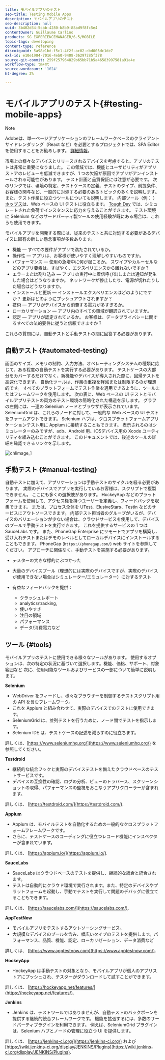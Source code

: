 ```yaml
---
title: モバイルアプリのテスト
seo-title: Testing Mobile Apps
description: モバイルアプリのテスト
seo-description: null
uuid: 3b402d34-5cab-4280-b8b9-88ad9f8fc5e4
contentOwner: Guillaume Carlino
products: SG_EXPERIENCEMANAGER/6.5/MOBILE
topic-tags: developing
content-type: reference
discoiquuid: 5a98e1bd-f5c1-4f2f-ac02-dbd005dc1de7
exl-id: e10e1904-7016-4eb0-9408-36297285f378
source-git-commit: 259f257964829b65bb71b5a46583997581a91a4e
workflow-type: tm+mt
source-wordcount: '1024'
ht-degree: 2%

---
```


# モバイルアプリのテスト{#testing-mobile-apps}

>[!NOTE]
>
>Adobeは、単一ページアプリケーションのフレームワークベースのクライアントサイドレンダリング（React など）を必要とするプロジェクトでは、SPA Editor を使用することをお勧めします。 [詳細情報](/help/sites-developing/spa-overview.md)。

市場上の様々なデバイスとリリースされるデバイスを考慮すると、アプリのテストは非常に重要になりました。 この領域では、機能とユーザビリティがアプリストアのレビューを低減できますが、1 つの欠陥が原因でアプリがアンインストールされる可能性があります。 テスト計画と品質保証には注意が必要です。 次のリンクでは、環境の特定、テストケースの定義、テストのタイプ、前提条件、お客様の関与など、一般的に対処する必要のあるトピックの多くを説明します。 また、テスト作業に役立つツールについても説明します。 内部ツール（例： ） [ホッブス](/help/sites-developing/hobbes.md)は、Web ベースの UI テストに役立ちます。 [Tough Day](/help/sites-developing/tough-day.md) では、シミュレートされた負荷でインスタンスに応力を与えることができます。 テスト環境に Selenium などのサードパーティ製ツールの使用経験が既にある場合は、これらも使用できます。

モバイルアプリを開発する際には、従来のテストと共に対処する必要があるデバイスに固有の新しい懸念事項が多数あります。

* 機能 — すべての要件がアプリで満たされているか。
* 操作性 — アプリは、お客様が使いやすく理解しやすいものですか。
* パフォーマンス — 使用の急増中に何が起こるか。 スワイプやカルーセルなどのアプリ要素は、すばやく、エクスペリエンスから離れないですか？
* エラーまたは割り込み — アプリの実行中に着信呼び出しまたは通知が発生した場合はどうなりますか。 ネットワークが停止したり、電源が切れたりした場合はどうなりますか。
* インストールと更新 — インストールエクスペリエンスはどのようにですか？ 更新はどのようにプッシュアウトされますか？
* 技術 — アプリがデバイスから消費する電力が多すぎるか。
* ローカリゼーション — アプリ内のすべての領域が翻訳されていますか。
* 認定 — アプリが認定されているか。 お客様は、データプライバシーに関するすべての法的要件に従うと信頼できますか？

これらの質問には、自動テストと手動テストの間に回答する必要があります。

## 自動テスト {#automated-testing}

画面のサイズ、メモリの制約、入力方法、オペレーティングシステムの種類に応じて、ある程度の自動テストを実行する必要があります。 テストケースの大部分をカバーするだけでなく、新機能やデバイスが導入された際に、回帰テストを高速化できます。 自動化ツールは、作業の重複を軽減または制限するのが理想的です。 すべてのプラットフォームでテスト作業を適用できるように、ツールまたはフレームワークを使用します。 次の表に、Web ベースの UI テストとモバイルアプリテストの両方のテスト環境の簡略化された構造を示します。 グラフの左側には、一連の Selenium ノードとブラウザが表示されています。 SeleniumGrid は、これらのノードに対して、一般的な Web ベースの UI テストをファームアウトできます。 Selenium ハブは、クロスプラットフォームアプリケーションテスト用に Appium に接続することもできます。 表示されるのはシミュレーターのみですが、adb、Android 用、iOSデバイス用の Xcode ユーティリティを組み込むことができます。 このドキュメントでは、後述のツールの詳細を確認できるリンクを示します。

![chlimage_1](assets/chlimage_1.jpeg)

## 手動テスト {#manual-testing}

自動テストに加えて、アプリケーションは手動テストのサイクルを経る必要があります。 実際のデバイスでアプリを実行しているお客様は、スクリプトで複製できません。 ここにも多くの選択肢があります。 HockeyApp などのプラットフォームを使用して、アクセス権を持つユーザーを定義し、フィードバックを収集できます。 または、プロセス全体を UTest、ElusiveStars、Testin などのサービスにアウトソースできます。 内部テスト担当者のグループがいるが、デバイスのバリエーションが少ない場合は、クラウドサービスを使用して、デバイスのプールで手動テストを実行できます。 これを提供するサービスの 1 つは SauceLabs です。 また、PhoneGap Enterprise にリモートでアプリを構築し、受け入れテストまたはデモのレベルとしてローカルデバイスにインストールすることもできます。 PhoneGap (`https://phonegap.com/`) web サイトを参照してください。 アプローチに関係なく、手動テストを実施する必要があります。

* テスターの大きな標的にぶつかった
* 大量のデバイスプール（理想的には実際のデバイスですが、実際のデバイスが使用できない場合はシミュレーター/エミュレーター）に対するテスト
* 有益なフィードバックを提供：

   * クラッシュレポート
   * analytics/tracking,
   * 使いやすさ
   * 注目の領域
   * パフォーマンス
   * データ/消費電力など

## ツール {#tools}

モバイルアプリのテストに使用できる様々なツールがあります。 使用するオプションは、次の特定の状況に基づいて選択します。機能、価格、サポート、対象範囲など 次に、使用可能なツールおよびサービスの一部について簡単に説明します。

**Selenium**

* WebDriver をフィードし、様々なブラウザーを制御するテストスクリプト用の API を含むフレームワーク。
* これを Appium と組み合わせて、実際のデバイスでのテストに使用できます。
* SeleniumGrid は、並列テストを行うために、ノード間でテストを指示します。
* Selenium IDE は、テストケースの記述を減らすのに役立ちます。

詳しくは、[https://www.seleniumhq.org/](https://www.seleniumhq.org/) を参照してください。

**Testdroid**

* 継続的な統合フックと実際のデバイステストを備えたクラウドベースのテストサービスです。
* デバイスの互換性の確認、ログの分析、ビューのトラバース、スクリーンショットの取得、パフォーマンスの監視をおこなうアプリクローラーが含まれます。

詳しくは、 [https://testdroid.com/](https://testdroid.com/).

**Appium**

* Appium は、モバイルテストを自動化するための一般的なクロスプラットフォームフレームワークです。
* さらに、テストケースのコーディングに役立つレコード機能にインスペクターが含まれています。

詳しくは、 [https://appium.io/](https://appium.io/).

**SauceLabs**

* SauceLabs はクラウドベースのテストを提供し、継続的な統合と統合されます。
* テストは自動的にクラウド環境で実行されます。また、特定のデバイスやプラットフォームを起動し、手動でテストを実行して問題のデバッグに役立てることもできます。

詳しくは、 [https://saucelabs.com/](https://saucelabs.com/).

**AppTestNow**

* モバイルアプリをテストするアウトソーシングサービス。
* 大規模なデバイスのプールを含み、幅広いタイプのテストを提供します。パフォーマンス、品質、機能、認定、ローカリゼーション、データ消費など

詳しくは、 [https://www.apptestnow.com](https://www.apptestnow.com/).

**HockeyApp**

* HockeyApp は手動テストの対象となり、モバイルアプリが個人のアプリストアにプッシュされ、テスターがダウンロードして試すことができます。

詳しくは、 [https://hockeyapp.net/features/](https://hockeyapp.net/features/).

**Jenkins**

* Jenkins は、テストツールではありませんが、自動テストのバックボーンを提供する継続的統合フレームワークです。 機能を拡張するには、多数のサードパーティプラグインを利用できます。 例えば、SeleniumGrid プラグインは、Selenium ハブとノードの管理に役立つ UI を提供します。

詳しくは、 [https://jenkins-ci.org/](https://jenkins-ci.org/) および [https://wiki.jenkins-ci.org/display/JENKINS/Plugins](https://wiki.jenkins-ci.org/display/JENKINS/Plugins).
